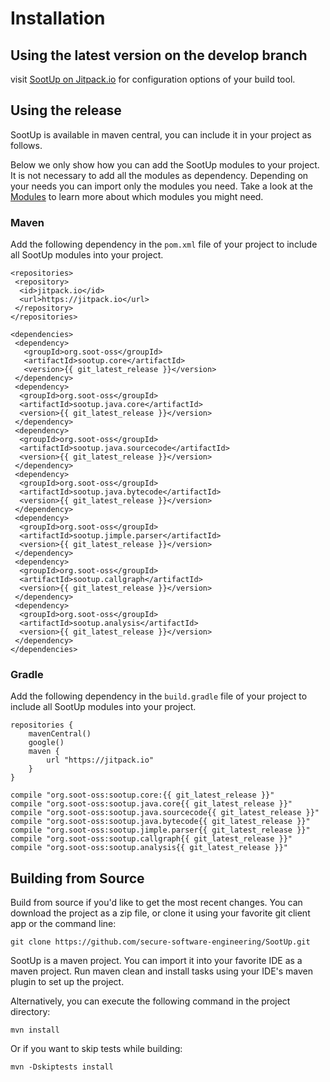 # Installation
## Using the latest version on the develop branch
visit [SootUp on Jitpack.io](https://jitpack.io/#soot-oss/SootUp/develop-SNAPSHOT) for configuration options of your build tool.

## Using the release
SootUp is available in maven central, you can include it in your project as follows.

Below we only show how you can add the SootUp modules to your project. It is not necessary to add all the modules as dependency. 
Depending on your needs you can import only the modules you need.
Take a look at the [Modules](whatsnew.md#modular-architecture) to learn more about which modules you might need.

### Maven

 Add the following dependency in the ```pom.xml``` file of your project to include all SootUp modules into your project.
 
```
<repositories>
 <repository>
  <id>jitpack.io</id>
  <url>https://jitpack.io</url>
 </repository>
</repositories>

<dependencies>
 <dependency>
   <groupId>org.soot-oss</groupId>
   <artifactId>sootup.core</artifactId>
   <version>{{ git_latest_release }}</version>
 </dependency>
 <dependency>
  <groupId>org.soot-oss</groupId>
  <artifactId>sootup.java.core</artifactId>
  <version>{{ git_latest_release }}</version>
 </dependency>
 <dependency>
  <groupId>org.soot-oss</groupId>
  <artifactId>sootup.java.sourcecode</artifactId>
  <version>{{ git_latest_release }}</version>
 </dependency>
 <dependency>
  <groupId>org.soot-oss</groupId>
  <artifactId>sootup.java.bytecode</artifactId>
  <version>{{ git_latest_release }}</version>
 </dependency>
 <dependency>
  <groupId>org.soot-oss</groupId>
  <artifactId>sootup.jimple.parser</artifactId>
  <version>{{ git_latest_release }}</version>
 </dependency>
 <dependency>
  <groupId>org.soot-oss</groupId>
  <artifactId>sootup.callgraph</artifactId>
  <version>{{ git_latest_release }}</version>
 </dependency>
 <dependency>
  <groupId>org.soot-oss</groupId>
  <artifactId>sootup.analysis</artifactId>
  <version>{{ git_latest_release }}</version>
 </dependency>
</dependencies>
```
### Gradle

Add the following dependency in the ```build.gradle``` file of your project to include all SootUp modules into your project.

```
repositories {
    mavenCentral()
    google()
    maven {
        url "https://jitpack.io"
    }
}

compile "org.soot-oss:sootup.core:{{ git_latest_release }}"
compile "org.soot-oss:sootup.java.core{{ git_latest_release }}"
compile "org.soot-oss:sootup.java.sourcecode{{ git_latest_release }}"
compile "org.soot-oss:sootup.java.bytecode{{ git_latest_release }}"
compile "org.soot-oss:sootup.jimple.parser{{ git_latest_release }}"
compile "org.soot-oss:sootup.callgraph{{ git_latest_release }}"
compile "org.soot-oss:sootup.analysis{{ git_latest_release }}"
```

## Building from Source
Build from source if you'd like to get the most recent changes.
You can download the project as a zip file, or clone it using your favorite git client app or the command line:

```
git clone https://github.com/secure-software-engineering/SootUp.git
```

SootUp is a maven project. You can import it into your favorite IDE as a maven project. Run maven clean and install tasks using your IDE's maven plugin to set up the project.

Alternatively, you can execute the following command in the project directory:

```
mvn install
```

Or if you want to skip tests while building:

```
mvn -Dskiptests install
```

